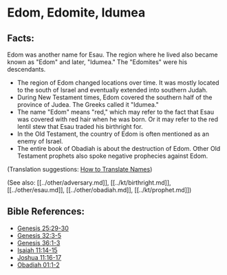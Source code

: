 # Edom, Edomite, Idumea #

## Facts: ##

Edom was another name for Esau. The region where he lived also became known as "Edom" and later, "Idumea." The "Edomites" were his descendants.

* The region of Edom changed locations over time. It was mostly located to the south of Israel and eventually extended into southern Judah.
* During New Testament times, Edom covered the southern half of the province of Judea. The Greeks called it "Idumea."
* The name "Edom" means "red," which may refer to the fact that Esau was covered with red hair when he was born. Or it may refer to the red lentil stew that Esau traded his birthright for.
* In the Old Testament, the country of Edom is often mentioned as an enemy of Israel.
* The entire book of Obadiah is about the destruction of Edom. Other Old Testament prophets also spoke negative prophecies against Edom.

(Translation suggestions: [How to Translate Names](en/ta-vol1/translate/man/translate-names))

(See also: [[../other/adversary.md]], [[../kt/birthright.md]], [[../other/esau.md]], [[../other/obadiah.md]], [[../kt/prophet.md]])

## Bible References: ##

* [Genesis 25:29-30](en/tn/gen/help/25/29)
* [Genesis 32:3-5](en/tn/gen/help/32/03)
* [Genesis 36:1-3](en/tn/gen/help/36/01)
* [Isaiah 11:14-15](en/tn/isa/help/11/14)
* [Joshua 11:16-17](en/tn/jos/help/11/16)
* [Obadiah 01:1-2](en/tn/oba/help/01/01)